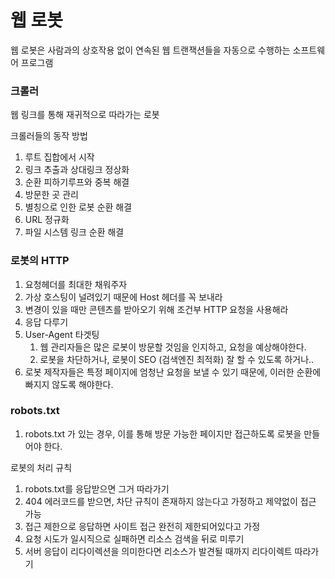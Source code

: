 # 웹 로봇
웹 로봇은 사람과의 상호작용 없이 연속된 웹 트랜잭션들을 자동으로 수행하는 소프트웨어 프로그램

### 크롤러
웹 링크를 통해 재귀적으로 따라가는 로봇

크롤러들의 동작 방법
1. 루트 집합에서 시작
2. 링크 추출과 상대링크 정상화
3. 순환 피하기루프와 중복 해결
4. 방문한 곳 관리
5. 별칭으로 인한 로봇 순환 해결
6. URL 정규화
7. 파일 시스템 링크 순환 해결


### 로봇의 HTTP

1. 요청헤더를 최대한 채워주자
2. 가상 호스팅이 널려있기 때문에 Host 헤더를 꼭 보내라
3. 변경이 있을 때만 콘텐츠를 받아오기 위해 조건부 HTTP 요청을 사용해라
4. 응답 다루기
5. User-Agent 타겟팅
    1. 웹 관리자들은 많은 로봇이 방문할 것임을 인지하고, 요청을 예상해야한다.
    2. 로봇을 차단하거나, 로봇이 SEO (검색엔진 최적화) 잘 할 수 있도록 하거나..
6. 로봇 제작자들은 특정 페이지에 엄청난 요청을 보낼 수 있기 때문에, 이러한 순환에 빠지지 않도록 해야한다.

### robots.txt

1. robots.txt 가 있는 경우, 이를 통해 방문 가능한 페이지만 접근하도록 로봇을 만들어야 한다.

로봇의 처리 규칙
1. robots.txt를 응답받으면 그거 따라가기
2. 404 에러코드를 받으면, 차단 규칙이 존재하지 않는다고 가정하고 제약없이 접근 가능
3. 접근 제한으로 응답하면 사이트 접근 완전히 제한되어있다고 가정
4. 요청 시도가 일시직으로 실패하면 리소스 검색을 뒤로 미루기
5. 서버 응답이 리다이렉션을 의미한다면 리소스가 발견될 때까지 리다이렉트 따라가기